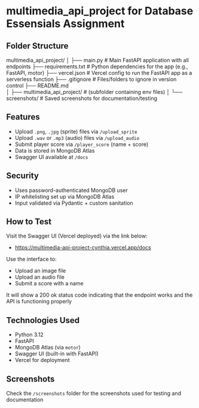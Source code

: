 # multimedia_api_project for Database Essensials Assignment

## Folder Structure
multimedia_api_project/
│
├── main.py                  # Main FastAPI application with all endpoints
├── requirements.txt         # Python dependencies for the app (e.g., FastAPI, motor)
├── vercel.json              # Vercel config to run the FastAPI app as a serverless function
├── .gitignore               # Files/folders to ignore in version control
├── README.md                
│
├── multimedia_api_project/  # (subfolder containing env files)
│
└── screenshots/             # Saved screenshots for documentation/testing

## Features

- Upload `.png`, `.jpg` (sprite) files via `/upload_sprite`
- Upload `.wav` or `.mp3` (audio) files via `/upload_audio`
- Submit player score via `/player_score` (name + score)
- Data is stored in MongoDB Atlas
- Swagger UI available at `/docs`

## Security

- Uses password-authenticated MongoDB user
- IP whitelisting set up via MongoDB Atlas
- Input validated via Pydantic + custom sanitation

##  How to Test

Visit the Swagger UI (Vercel deployed) via the link below:

- https://multimedia-api-project-cynthia.vercel.app/docs

Use the interface to:
- Upload an image file
- Upload an audio file
- Submit a score with a name

It will show a 200 ok status code indicating that the endpoint works and the API is functioning properly

## Technologies Used

- Python 3.12
- FastAPI
- MongoDB Atlas (via `motor`)
- Swagger UI (built-in with FastAPI)
- Vercel for deployment

## Screenshots 
Check the `/screenshots` folder for the screenshots used for testing and documentation
